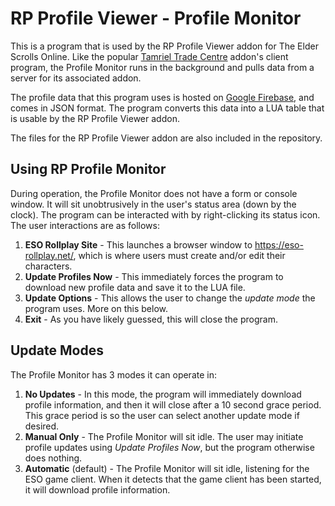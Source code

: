 # RP Profile Viewer - Profile Monitor

This is a program that is used by the RP Profile Viewer addon for The Elder Scrolls Online.  Like the popular [Tamriel Trade Centre](https://www.esoui.com/downloads/info1245-TamrielTradeCentre.html) addon's client program, the Profile Monitor runs in the background and pulls data from a server for its associated addon.

The profile data that this program uses is hosted on [Google Firebase](https://firebase.google.com/), and comes in JSON format.  The program converts this data into a LUA table that is usable by the RP Profile Viewer addon.

The files for the RP Profile Viewer addon are also included in the repository.

## Using RP Profile Monitor

During operation, the Profile Monitor does not have a form or console window.  It will sit unobtrusively in the user's status area (down by the clock).  The program can be interacted with by right-clicking its status icon.  The user interactions are as follows:

1. **ESO Rollplay Site** - This launches a browser window to https://eso-rollplay.net/, which is where users must create and/or edit their characters.
2. **Update Profiles Now** - This immediately forces the program to download new profile data and save it to the LUA file.
3. **Update Options** - This allows the user to change the *update mode* the program uses.  More on this below.
4. **Exit** - As you have likely guessed, this will close the program.

## Update Modes

The Profile Monitor has 3 modes it can operate in:

1. **No Updates** - In this mode, the program will immediately download profile information, and then it will close after a 10 second grace period.  This grace period is so the user can select another update mode if desired.
2. **Manual Only** - The Profile Monitor will sit idle.  The user may initiate profile updates using *Update Profiles Now*, but the program otherwise does nothing.
3. **Automatic** (default) - The Profile Monitor will sit idle, listening for the ESO game client.  When it detects that the game client has been started, it will download profile information.